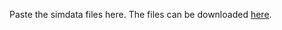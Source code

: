 Paste the simdata files here.
The files can be downloaded [here](https://www.mbenediktf.de/end-to-end-mlops/simdata/).